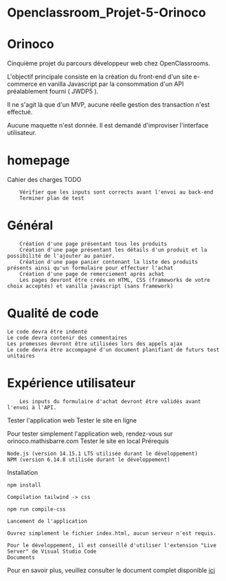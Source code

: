 # Openclassroom_Projet-5-Orinoco

# Orinoco

Cinquième projet du parcours développeur web chez OpenClassrooms.

L'objectif principale consiste en la création du front-end d'un site e-commerce en vanilla Javascript par la consommation d'un API préalablement fourni ( JWDP5 ).

Il ne s'agit là que d'un MVP, aucune réelle gestion des transaction n'est effectué.

Aucune maquette n'est donnée. Il est demandé d'improviser l'interface utilisateur.

# homepage
Cahier des charges
TODO
```
    Vérifier que les inputs sont corrects avant l'envoi au back-end
    Terminer plan de test

```

# Général

```
    Création d'une page présentant tous les produits
    Création d'une page présentant les détails d'un produit et la possibilité de l'ajouter au panier.
    Création d'une page panier contenant la liste des produits présents ainsi qu'un formulaire pour effectuer l'achat
    Création d'une page de remerciement après achat
    Les pages devront être créés en HTML, CSS (frameworks de votre choix acceptés) et vanilla javascript (sans framework)

```
# Qualité de code

    Le code devra être indenté
    Le code devra contenir des commentaires
    Les promesses devront être utilisées lors des appels ajax
    Le code devra être accompagné d'un document planifiant de futurs test unitaires

# Expérience utilisateur

```
    Les inputs du formulaire d'achat devront être validés avant l'envoi à l'API.

```

Tester l'application web
Tester le site en ligne

Pour tester simplement l'application web, rendez-vous sur orinoco.mathisbarre.com
Tester le site en local
Prérequis

    Node.js (version 14.15.1 LTS utilisée durant le développement)
    NPM (version 6.14.8 utilisée durant le développement)

Installation

```
npm install

Compilation tailwind -> css

npm run compile-css

Lancement de l'application

Ouvrez simplement le fichier index.html, aucun serveur n'est requis.

Pour le développement, il est conseillé d'utiliser l'extension "Live Server" de Visual Studio Code
Documents

```
Pour en savoir plus, veuillez consulter le document complet disponible [ici](https://s3-eu-west-1.amazonaws.com/course.oc-static.com/projects/DWJ_FR_P5/P5_Spe%CC%81cifications%20fonctionnelles%20Orinoco%20(2).pdf)
